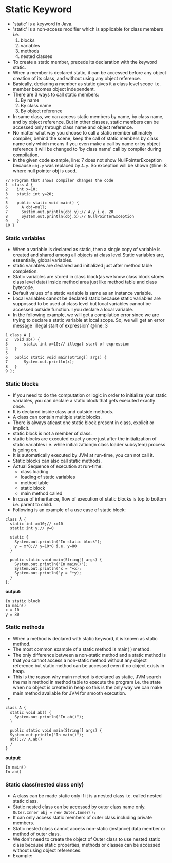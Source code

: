 # Static Keyword
* 'static' is a keyword in Java.
* 'static' is a non-access modifier which is applicable for class members i.e.
  1. blocks
  2. variables
  3. methods
  4. nested classes
* To create a static member, precede its declaration with the keyword static.
* When a member is declared static, it can be accessed before any object creation of its class, and without using any object reference.
* Basically, declaring a member as static gives it a class level scope i.e. member becomes object independent.
* There are 3 ways to call static members:
  1. By name
  2. By class name
  3. By object reference
* In same class, we can access static members by name, by class name, and by object reference. But in other classes, static members can be accessed only through class name and object reference.
* No matter what way you choose to call a static member ultimately compiler, behind the scene, keep the call of static members by class name only which means if you even make a call by name or by object reference it will be changed to 'by class name' call by compiler during compilation.
* In the given code example, line: 7 does not show NullPointerException because `obj.y` was replaced by `A.y`. So exception will be shown @line: 8 where null pointer obj is used.
````
// Program that shows compiler changes the code
1  class A {
2    int x=10;
3    static int y=20;
4   
5    public static void main() {
6      A obj=null;
7      System.out.println(obj.y);// A.y i.e. 20
8      System.out.println(obj.x);// NullPointerException
9    }
10 }
````
### Static variables
* When a variable is declared as static, then a single copy of variable is created and shared among all objects at class level.Static variables are, essentially, global variables.
* static variables are declared and initialized just after method table completion.
* Static variables are stored in class block(as we know class block stores class level data) inside method area just like method table and class bytecode.
* Default values of a static variable is same as an instance variable.
* Local variables cannot be declared static because static variables are suppossed to be used at class level but local variables cannot be accessed outside function. I you declare a local variable.
* In the following example, we will get a compilation error since we are trying to declare a static variable at local scope. So, we will get an error message 'illegal start of expression' @line: 3
````
1 class A {
2 	void ab() {
3 		static int x=10;// illegal start of expression
4 	}
5  
6 	public static void main(String[] args) {
7 		System.out.println(x);
8 	}
9 };
````

### Static blocks
* If you need to do the computation or logic in order to initialize your static variables, you can declare a static block that gets executed exactly once.
* It is declared inside class and outside methods.
* A class can contain multiple static blocks.
* There is always atleast one static block present in class, explicit or implicit.
* static block is not a member of class.
* static blocks are executed exactly once just after the initialization of static variables i.e. while initialization(in class loader subsytem) process is going on.
* It is automatically executed by JVM at run-time, you can not call it.
* Static blocks can also call static methods.
* Actual Sequence of execution at run-time:
  - class loading
  - loading of static variables
  - method table
  - static block
  - main method called
* In case of inheritance, flow of execution of static blocks is top to bottom i.e. parent to child.
* Following is an example of a use case of static block:
````
class A {
  static int x=10;// x=10
  static int y;// y=0
  
  static {
    System.out.println("In static block");
    y = x*8;// y=10*8 i.e. y=80
  }
  
  public static void main(String[] args) {
    System.out.println("In main()");
    System.out.println("x = "+x);
    System.out.println("y = "+y);
  }
};
````
__output:__
````
In static block
In main()
x = 10
y = 80
````

### Static methods
* When a method is declared with static keyword, it is known as static method.
* The most common example of a static method is main( ) method.
* The only difference between a non-static method and a static method is that you cannot access a non-static method without any object reference but static method can be accessed even if no object exists in heap.
* This is the reason why main method is declared as static, JVM search the main method in method table to execute the program i.e. the state when no object is created in heap so this is the only way we can make main method available for JVM for smooth execution.
* 
````
class A {
  static void ab() {
    System.out.println("In ab()");
  }
  
  public static void main(String[] args) {
  System.out.println("In main()");
  ab();// A.ab()
  }
}
````
__output:__
````
In main()
In ab()
````

### Static class(nested class only)
* A class can be made static only if it is a nested class i.e. called nested static class.
* Static nested class can be accessed by outer class name only.
    `Outer.Inner obj = new Outer.Inner();`
* It can only access static members of outer class including private members.
* Static nested class cannot access non-static (instance) data member or method of outer class.
* We don't need to create the object of Outer class to use nested static class because static properties, methods or classes can be accessed without using object references.
* Example:
````

````
